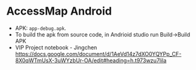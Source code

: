 # AccessMap Android

- APK: `app-debug.apk`.
- To build the apk from source code, in Andrioid studio run Build->Build APK
- VIP Project notebook - Jingchen https://docs.google.com/document/d/1AeVd14z7dXO0YQYPp_CF-8X0qWTmUsX-3uWYzbUr-OA/edit#heading=h.t973wzu7lila
